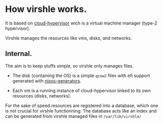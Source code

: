 # How virshle works.

It is based on
[cloud-hypervisor](https://github.com/cloud-hypervisor/cloud-hypervisor)
wich is a virtual machine manager (type-2 hypervisor).

Virshle manages the resources like vms, disks, and networks.

## Internal.

The aim is to keep stuffs simple, so virshle only manages files.

- The disk (containing the OS) is a simple `qcow2` files with efi support generated with
  [nixos-generators](https://github.com/nix-community/nixos-generators).

- Each vm is a running instance of cloud-hypervisor linked to its
  own resources (disks, networks).

For the sake of speed resources are registered into a database,
which one is not crucial for virshle functionning.
The database acts like an index and can be generated from virshle managed files in
`/var/lib/virshle/`
